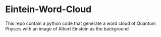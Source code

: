 # Eintein-Word-Cloud
This repo contain a python code that generate a word cloud of Quantum Physics with an image of Albert Einstein as the background
